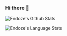 ### Hi there 👋

![Endoze's Github Stats](https://github-readme-stats-kohl-iota-86.vercel.app/api?username=endoze&show_icons=true&count_private=true)

![Endoze's Language Stats](https://github-readme-stats-kohl-iota-86.vercel.app/api/top-langs/?username=endoze&layout=compact&card_width=445&langs_count=10&hide=html,vim%20script)
